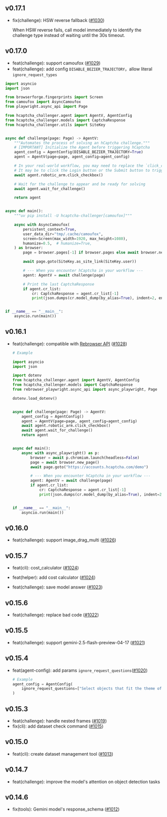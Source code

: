 ## v0.17.1

- fix(challenge): HSW reverse fallback ([#1030](https://github.com/QIN2DIM/hcaptcha-challenger/issues/1030))

  When HSW reverse fails, call model immediately to identify the challenge type instead of waiting until the 30s timeout.

## v0.17.0

- feat(challenge): support camoufox ([#1029](https://github.com/QIN2DIM/hcaptcha-challenger/issues/1029))
- feat(challenge): add config `DISABLE_BEZIER_TRAJECTORY`，allow literal `ignore_request_types`

```python
import asyncio
import json

from browserforge.fingerprints import Screen
from camoufox import AsyncCamoufox
from playwright.async_api import Page

from hcaptcha_challenger.agent import AgentV, AgentConfig
from hcaptcha_challenger.models import CaptchaResponse
from hcaptcha_challenger.utils import SiteKey


async def challenge(page: Page) -> AgentV:
    """Automates the process of solving an hCaptcha challenge."""
    # [IMPORTANT] Initialize the Agent before triggering hCaptcha
    agent_config = AgentConfig(DISABLE_BEZIER_TRAJECTORY=True)
    agent = AgentV(page=page, agent_config=agent_config)

    # In your real-world workflow, you may need to replace the `click_checkbox()`
    # It may be to click the Login button or the Submit button to trigger challenge
    await agent.robotic_arm.click_checkbox()

    # Wait for the challenge to appear and be ready for solving
    await agent.wait_for_challenge()

    return agent


async def main():
    """uv pip install -U hcaptcha-challenger[camoufox]"""

    async with AsyncCamoufox(
        persistent_context=True,
        user_data_dir="tmp/.cache/camoufox",
        screen=Screen(max_width=1920, max_height=1080),
        humanize=0.5,  # humanize=True,
    ) as browser:
        page = browser.pages[-1] if browser.pages else await browser.new_page()

        await page.goto(SiteKey.as_site_link(SiteKey.user))

        # --- When you encounter hCaptcha in your workflow ---
        agent: AgentV = await challenge(page)

        # Print the last CaptchaResponse
        if agent.cr_list:
            cr: CaptchaResponse = agent.cr_list[-1]
            print(json.dumps(cr.model_dump(by_alias=True), indent=2, ensure_ascii=False))


if __name__ == "__main__":
    asyncio.run(main())
```



## v0.16.1

- feat(challenge): compatible with [Rebrowser API](https://rebrowser.net/) ([#1028](https://github.com/QIN2DIM/hcaptcha-challenger/issues/1028))

  ```python
  # Example
  
  import asyncio
  import json
  
  import dotenv
  from hcaptcha_challenger.agent import AgentV, AgentConfig
  from hcaptcha_challenger.models import CaptchaResponse
  from rebrowser_playwright.async_api import async_playwright, Page
  
  dotenv.load_dotenv()
  
  
  async def challenge(page: Page) -> AgentV:
      agent_config = AgentConfig()
      agent = AgentV(page=page, agent_config=agent_config)
      await agent.robotic_arm.click_checkbox()
      await agent.wait_for_challenge()
      return agent
  
  
  async def main():
      async with async_playwright() as p:
          browser = await p.chromium.launch(headless=False)
          page = await browser.new_page()
          await page.goto("https://accounts.hcaptcha.com/demo")
  
          # --- When you encounter hCaptcha in your workflow ---
          agent: AgentV = await challenge(page)
          if agent.cr_list:
              cr: CaptchaResponse = agent.cr_list[-1]
              print(json.dumps(cr.model_dump(by_alias=True), indent=2, ensure_ascii=False))
  
  
  if __name__ == "__main__":
      asyncio.run(main())
  ```

## v0.16.0

- feat(challenge): support image_drag_multi ([#1026](https://github.com/QIN2DIM/hcaptcha-challenger/issues/1026))

## v0.15.7

- feat(cli): cost_calculator ([#1024](https://github.com/QIN2DIM/hcaptcha-challenger/issues/1024))

- feat(helper): add cost calculator ([#1024](https://github.com/QIN2DIM/hcaptcha-challenger/issues/1024))

- feat(challenge): save model answer ([#1023](https://github.com/QIN2DIM/hcaptcha-challenger/issues/1023))

## v0.15.6

- feat(challenge): replace bad code ([#1022](https://github.com/QIN2DIM/hcaptcha-challenger/issues/1022))

## v0.15.5

- feat(challenge): support gemini-2.5-flash-preview-04-17 ([#1021](https://github.com/QIN2DIM/hcaptcha-challenger/issues/1021))

## v0.15.4

- feat(agent-config): add params `ignore_request_questions`([#1020](https://github.com/QIN2DIM/hcaptcha-challenger/issues/1020))

  ```python
  # Example
  agent_config = AgentConfig(
      ignore_request_questions=["Select objects that fit the theme of the shown image"]
  )
  ```

## v0.15.3

- feat(challenge): handle nested frames ([#1019](https://github.com/QIN2DIM/hcaptcha-challenger/issues/1019))
- fix(cli): add dataset check command ([#1015](https://github.com/QIN2DIM/hcaptcha-challenger/issues/1015))

## v0.15.0

- feat(cli): create dataset management tool ([#1013](https://github.com/QIN2DIM/hcaptcha-challenger/issues/1013))

## v0.14.7

- feat(challenge): improve the model's attention on object detection tasks

## v0.14.6

- fix(tools): Gemini model's response_schema ([#1012](https://github.com/QIN2DIM/hcaptcha-challenger/issues/1012))